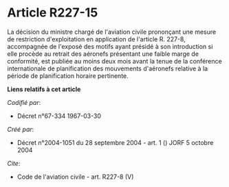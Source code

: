 # Article R227-15

La décision du ministre chargé de l'aviation civile prononçant une mesure de restriction d'exploitation en application de
l'article R. 227-8, accompagnée de l'exposé des motifs ayant présidé à son introduction si elle procède au retrait des
aéronefs présentant une faible marge de conformité, est publiée au moins deux mois avant la tenue de la conférence
internationale de planification des mouvements d'aéronefs relative à la période de planification horaire pertinente.

**Liens relatifs à cet article**

_Codifié par_:

  - Décret n°67-334 1967-03-30

_Créé par_:

  - Décret n°2004-1051 du 28 septembre 2004 - art. 1 () JORF 5 octobre 2004

_Cite_:

  - Code de l'aviation civile - art. R227-8 (V)
